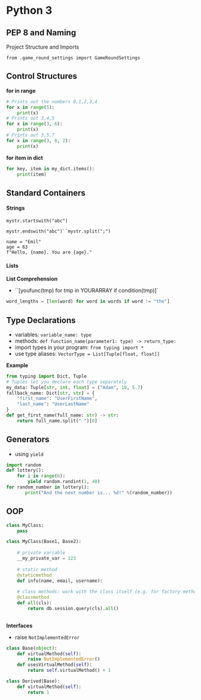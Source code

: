 # Python 3



## PEP 8 and Naming

Project Structure and Imports

`from .game_round_settings import GameRoundSettings`



## Control Structures

**for in range**

```python
# Prints out the numbers 0,1,2,3,4
for x in range(5):
    print(x)
# Prints out 3,4,5
for x in range(3, 6):
    print(x)
# Prints out 3,5,7
for x in range(3, 8, 2):
    print(x)
```

**for item in dict**

```python
for key, item in my_dict.items():
    print(item)
```

## Standard Containers

#### Strings

`mystr.startswith("abc")`

`mystr.endswith("abc")``mystr.split(";")`

```
name = "Emil"
age = 63
f"Hello, {name}. You are {age}."
```

#### Lists

**List Comprehension**

- ``[youfunc(tmp) for tmp in YOURARRAY if condition(tmp)]`

```python
word_lengths = [len(word) for word in words if word != "the"]
```





## Type Declarations

- variables: `variable_name: type`
- methods: ``def function_name(parameter1: type) -> return_type:``
- import types in your program: `from typing import *`
- use type aliases: `VectorType = List[Tuple[float, float]] `

**Example**

```python
from typing import Dict, Tuple
# Tuples let you declare each type separately
my_data: Tuple[str, int, float] = ("Adam", 10, 5.7)
fallback_name: Dict[str, str] = {
    "first_name": "UserFirstName",
    "last_name": "UserLastName"
}
def get_first_name(full_name: str) -> str:
	return full_name.split(" ")[0]
```



## Generators

- using `yield`

```python
import random
def lottery():
    for i in range(6):
        yield random.randint(1, 40)
for random_number in lottery():
       print("And the next number is... %d!" %(random_number))
```



## OOP

```python
class MyClass:
    pass

class MyClass(Base1, Base2):
    
    # private variable
	__my_private_var = 123
    
    # static method
    @staticmethod
	def info(name, email, username):
        
    # class methods: work with the class itself (e.g. for factory methods)
    @classmethod
    def all(cls):
        return db.session.query(cls).all()
        
```

**Interfaces**

- raise `NotImplementedError`

```python
class Base(object):
    def virtualMethod(self):
        raise NotImplementedError()
    def usesVirtualMethod(self):
        return self.virtualMethod() + 1

class Derived(Base):
    def virtualMethod(self):
        return 1
```

